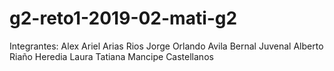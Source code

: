 # g2-reto1-2019-02-mati-g2
Integrantes:
Alex Ariel Arias Rios
Jorge Orlando Avila Bernal
Juvenal Alberto Riaño Heredia
Laura Tatiana Mancipe Castellanos



